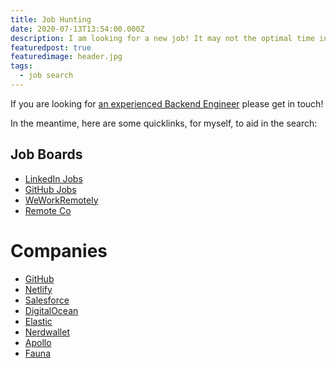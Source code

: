 ```yaml
---
title: Job Hunting
date: 2020-07-13T13:54:00.000Z
description: I am looking for a new job! It may not the optimal time in the Age of Corona, but I am not fully satisfied and looking for new challenges.
featuredpost: true
featuredimage: header.jpg
tags:
  - job search
---
```

If you are looking for [an experienced Backend Engineer](https://linkedin.com/in/curciomatt) please get in touch!

In the meantime, here are some quicklinks, for myself, to aid in the search:

## Job Boards

* [LinkedIn Jobs](https://www.linkedin.com/jobs/search/?location=Remote)
* [GitHub Jobs](https://jobs.github.com/positions?utf8=%E2%9C%93&description=&location=remote&full_time=on)
* [WeWorkRemotely](https://weworkremotely.com/categories/remote-programming-jobs)
* [Remote Co](https://remote.co/remote-jobs/developer/)

# Companies

* [GitHub](https://github.com/about/careers#positions)
* [Netlify](https://www.netlify.com/careers/#perfect-job)
* [Salesforce](https://salesforce.wd1.myworkdayjobs.com/External_Career_Site/4/refreshFacet/318c8bb6f553100021d223d9780d30be)
* [DigitalOcean](https://www.digitalocean.com/careers/)
* [Elastic](https://www.elastic.co/about/careers)
* [Nerdwallet](https://www.nerdwallet.com/careers/engineering)
* [Apollo](https://www.apollographql.com/careers#positions)
* [Fauna](https://fauna.com/job-listing)
